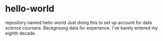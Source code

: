 # hello-world
repository named hello-world
Just doing this to set up account for data science coursera.
Backgroung data for experience.
I've barely entered my eighth decade.
